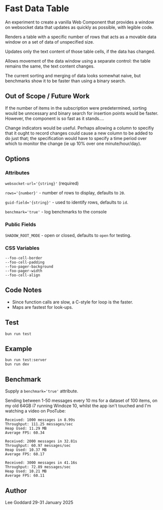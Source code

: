 # Fast Data Table

An experiment to create a vanilla Web Component that provides a window on websocket data that updates as quickly as possible, with legible code.

Renders a table with a specific number of rows that acts as a movable data window on a set of data of unspecified size.

Updates only the text content of those table cells, if the data has changed.

Allows movement of the data window using a separate control: the table remains the same, the text content changes.

The current sorting and merging of data looks somewhat naive, but benchmarks show it to be faster
than using a binary search.

## Out of Scope / Future Work

If the number of items in the subscription were predetermined, sorting would be unncessary and binary search 
for insertion points would be faster. However, the component is so fast as it stands....

Change indicators would be useful. Perhaps allowing a column to specifiy that it ought to record changes
could cause a new column to be added to do just that; the specification would have to specify a time period
over which to monitor the change (ie up 10% over one minute/hour/day). 

## Options 

### Attributes

`websocket-url='{string}'` (required)

`rows='{number}'` - number of rows to display, defaults to `20`.

`guid-field='{string}'` - used to identify rows, defaults to `id`.

`benchmark='true'` - log benchmarks to the console

### Public Fields

`SHADOW_ROOT_MODE` - open or closed, defaults to `open` for testing.

### CSS Variables

    --foo-cell-border
    --foo-cell-padding
    --foo-pager-background
    --foo-pager-width
    --foo-cell-align

## Code Notes

* Since function calls are slow, a C-style for loop is the faster.
* Maps are fastest for look-ups.

## Test

    bun run test

## Example

    bun run test:server
    bun run dev

## Benchmark

Supply a `benchmark='true'` attribute.

Sending between 1-50 messages every 10 ms for a dataset of 100 items, on my old 64GB i7 running Windoze 10, whilst the app isn't touched and I'm watching a video on PooTube:

    Received: 1000 messages in 8.99s
    Throughput: 111.25 messages/sec
    Heap Used: 11.29 MB
    Average FPS: 60.34

    Received: 2000 messages in 32.81s
    Throughput: 60.97 messages/sec
    Heap Used: 10.37 MB
    Average FPS: 60.17

    Received: 3000 messages in 41.16s
    Throughput: 72.89 messages/sec
    Heap Used: 10.21 MB
    Average FPS: 60.11

## Author 

Lee Goddard 29-31 January 2025
